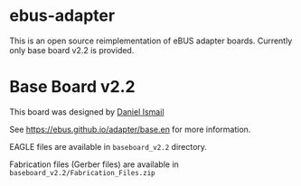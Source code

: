 # ebus-adapter

This is an open source reimplementation of eBUS adapter boards. Currently only base board v2.2 is provided.

# Base Board v2.2

This board was designed by [Daniel Ismail](https://github.com/daniism)

See https://ebus.github.io/adapter/base.en for more information.

EAGLE files are available in `baseboard_v2.2` directory.

Fabrication files (Gerber files) are available in `baseboard_v2.2/Fabrication_Files.zip`
